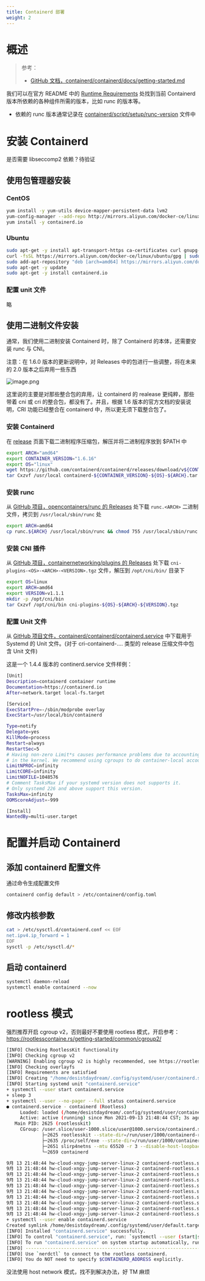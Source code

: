```yaml
---
title: Containerd 部署
weight: 2
---
```


# 概述

> 参考：
>
> - [GitHub 文档，containerd/containerd/docs/getting-started.md](https://github.com/containerd/containerd/blob/main/docs/getting-started.md)

我们可以在官方 README 中的 [Runtime Requirements](https://github.com/containerd/containerd#runtime-requirements) 处找到当前 Containerd 版本所依赖的各种组件所需的版本，比如 runc 的版本等。

- 依赖的 runc 版本通常记录在 [containerd/script/setup/runc-version](https://github.com/containerd/containerd/blob/main/script/setup/runc-version) 文件中

# 安装 Containerd

是否需要 libseccomp2 依赖？待验证

## 使用包管理器安装

### CentOS

```bash
yum install -y yum-utils device-mapper-persistent-data lvm2
yum-config-manager --add-repo http://mirrors.aliyun.com/docker-ce/linux/centos/docker-ce.repo
yum install -y containerd.io
```

### Ubuntu

```bash
sudo apt-get -y install apt-transport-https ca-certificates curl gnupg-agent software-properties-common
curl -fsSL https://mirrors.aliyun.com/docker-ce/linux/ubuntu/gpg | sudo apt-key add -
sudo add-apt-repository "deb [arch=amd64] https://mirrors.aliyun.com/docker-ce/linux/ubuntu $(lsb_release -cs) stable"
sudo apt-get -y update
sudo apt-get -y install containerd.io
```

### 配置 unit 文件

略

## 使用二进制文件安装

通常，我们使用二进制安装 Containerd 时，除了 Containerd 的本体，还需要安装 runc 与 CNI。

注意：在 1.6.0 版本的更新说明中，对 Releases 中的包进行一些调整，将在未来的 2.0 版本之后弃用一些东西

![image.png](https://notes-learning.oss-cn-beijing.aliyuncs.com/gg4dmt/1654268589875-dff18ee5-d643-489f-9c13-b8bc1dd4e99d.png)

这里说的主要是对那些整合包的弃用，让 containerd 的 realease 更纯粹，那些带着 cni 或 cri 的整合包，都没有了。并且，根据 1.6 版本的官方文档的安装说明，CRI 功能已经整合在 containerd 中，所以更无须下载整合包了。

### 安装 Containerd

在 [release](https://github.com/containerd/containerd/releases) 页面下载二进制程序压缩包，解压并将二进制程序放到 $PATH 中

```bash
export ARCH="amd64"
export CONTAINER_VERSION="1.6.16"
export OS="linux"
wget https://github.com/containerd/containerd/releases/download/v${CONTAINER_VERSION}/containerd-${CONTAINER_VERSION}-${OS}-${ARCH}.tar.gz
tar Cxzvf /usr/local containerd-${CONTAINER_VERSION}-${OS}-${ARCH}.tar.gz
```

### 安装 runc

从 [GitHub 项目，opencontainers/runc 的 Releases](https://github.com/opencontainers/runc/releases) 处下载 `runc.<ARCH>` 二进制文件，拷贝到 `/usr/local/sbin/runc` 处

```bash
export ARCH=amd64
cp runc.${ARCH} /usr/local/sbin/runc && chmod 755 /usr/local/sbin/runc
```

### 安装 CNI 插件

从 [GitHub 项目，containernetworking/plugins 的 Releases](https://github.com/containernetworking/plugins/releases) 处下载 `cni-plugins-<OS>-<ARCH>-<VERSION>.tgz` 文件，解压到 `/opt/cni/bin/` 目录下

```bash
export OS=linux
export ARCH=amd64
export VERSION=v1.1.1
mkdir -p /opt/cni/bin
tar Cxzvf /opt/cni/bin cni-plugins-${OS}-${ARCH}-${VERSION}.tgz
```

### 配置 Unit 文件

从 [GitHub 项目文件，containerd/containerd/containerd.service](https://github.com/containerd/containerd/blob/main/containerd.service) 中下载用于 Systemd 的 Unit 文件。(对于 cri-containerd-.... 类型的 release 压缩文件中包含 Unit 文件)

这是一个 1.4.4 版本的 continerd.service 文件样例：

```bash
[Unit]
Description=containerd container runtime
Documentation=https://containerd.io
After=network.target local-fs.target

[Service]
ExecStartPre=-/sbin/modprobe overlay
ExecStart=/usr/local/bin/containerd

Type=notify
Delegate=yes
KillMode=process
Restart=always
RestartSec=5
# Having non-zero Limit*s causes performance problems due to accounting overhead
# in the kernel. We recommend using cgroups to do container-local accounting.
LimitNPROC=infinity
LimitCORE=infinity
LimitNOFILE=1048576
# Comment TasksMax if your systemd version does not supports it.
# Only systemd 226 and above support this version.
TasksMax=infinity
OOMScoreAdjust=-999

[Install]
WantedBy=multi-user.target
```

# 配置并启动 Containerd

## 添加 containerd 配置文件

通过命令生成配置文件

```bash
containerd config default > /etc/containerd/config.toml
```

## 修改内核参数

```bash
cat > /etc/sysctl.d/containerd.conf << EOF
net.ipv4.ip_forward = 1
EOF
sysctl -p /etc/sysctl.d/*
```

## 启动 containerd

```bash
systemctl daemon-reload
systemctl enable containerd --now
```

# rootless 模式

强烈推荐开启 cgroup v2，否则最好不要使用 rootless 模式，开启参考：https://rootlesscontaine.rs/getting-started/common/cgroup2/

```bash
[INFO] Checking RootlessKit functionality
[INFO] Checking cgroup v2
[WARNING] Enabling cgroup v2 is highly recommended, see https://rootlesscontaine.rs/getting-started/common/cgroup2/
[INFO] Checking overlayfs
[INFO] Requirements are satisfied
[INFO] Creating "/home/desistdaydream/.config/systemd/user/containerd.service"
[INFO] Starting systemd unit "containerd.service"
+ systemctl --user start containerd.service
+ sleep 3
+ systemctl --user --no-pager --full status containerd.service
● containerd.service - containerd (Rootless)
     Loaded: loaded (/home/desistdaydream/.config/systemd/user/containerd.service; disabled; vendor preset: enabled)
     Active: active (running) since Mon 2021-09-13 21:48:44 CST; 3s ago
   Main PID: 2625 (rootlesskit)
     CGroup: /user.slice/user-1000.slice/user@1000.service/containerd.service
             ├─2625 rootlesskit --state-dir=/run/user/1000/containerd-rootless --net=slirp4netns --mtu=65520 --slirp4netns-sandbox=auto --slirp4netns-seccomp=auto --disable-host-loopback --port-driver=builtin --copy-up=/etc --copy-up=/run --copy-up=/var/lib --propagation=rslave /usr/local/bin/containerd-rootless.sh
             ├─2635 /proc/self/exe --state-dir=/run/user/1000/containerd-rootless --net=slirp4netns --mtu=65520 --slirp4netns-sandbox=auto --slirp4netns-seccomp=auto --disable-host-loopback --port-driver=builtin --copy-up=/etc --copy-up=/run --copy-up=/var/lib --propagation=rslave /usr/local/bin/containerd-rootless.sh
             ├─2651 slirp4netns --mtu 65520 -r 3 --disable-host-loopback --enable-sandbox --enable-seccomp 2635 tap0
             └─2659 containerd

9月 13 21:48:44 hw-cloud-xngy-jump-server-linux-2 containerd-rootless.sh[2659]: time="2021-09-13T21:48:44.601967589+08:00" level=info msg="loading plugin \"io.containerd.grpc.v1.cri\"..." type=io.containerd.grpc.v1
9月 13 21:48:44 hw-cloud-xngy-jump-server-linux-2 containerd-rootless.sh[2659]: time="2021-09-13T21:48:44.602049316+08:00" level=info msg="Start cri plugin with config {PluginConfig:{ContainerdConfig:{Snapshotter:overlayfs DefaultRuntimeName:runc DefaultRuntime:{Type: Engine: PodAnnotations:[] ContainerAnnotations:[] Root: Options:map[] PrivilegedWithoutHostDevices:false BaseRuntimeSpec:} UntrustedWorkloadRuntime:{Type: Engine: PodAnnotations:[] ContainerAnnotations:[] Root: Options:map[] PrivilegedWithoutHostDevices:false BaseRuntimeSpec:} Runtimes:map[runc:{Type:io.containerd.runc.v2 Engine: PodAnnotations:[] ContainerAnnotations:[] Root: Options:map[BinaryName: CriuImagePath: CriuPath: CriuWorkPath: IoGid:0 IoUid:0 NoNewKeyring:false NoPivotRoot:false Root: ShimCgroup: SystemdCgroup:false] PrivilegedWithoutHostDevices:false BaseRuntimeSpec:}] NoPivot:false DisableSnapshotAnnotations:true DiscardUnpackedLayers:false} CniConfig:{NetworkPluginBinDir:/opt/cni/bin NetworkPluginConfDir:/etc/cni/net.d NetworkPluginMaxConfNum:1 NetworkPluginConfTemplate:} Registry:{ConfigPath: Mirrors:map[] Configs:map[] Auths:map[] Headers:map[]} ImageDecryption:{KeyModel:node} DisableTCPService:true StreamServerAddress:127.0.0.1 StreamServerPort:0 StreamIdleTimeout:4h0m0s EnableSelinux:false SelinuxCategoryRange:1024 SandboxImage:k8s.gcr.io/pause:3.5 StatsCollectPeriod:10 SystemdCgroup:false EnableTLSStreaming:false X509KeyPairStreaming:{TLSCertFile: TLSKeyFile:} MaxContainerLogLineSize:16384 DisableCgroup:false DisableApparmor:false RestrictOOMScoreAdj:false MaxConcurrentDownloads:3 DisableProcMount:false UnsetSeccompProfile: TolerateMissingHugetlbController:true DisableHugetlbController:true IgnoreImageDefinedVolumes:false NetNSMountsUnderStateDir:false} ContainerdRootDir:/var/lib/containerd ContainerdEndpoint:/run/containerd/containerd.sock RootDir:/var/lib/containerd/io.containerd.grpc.v1.cri StateDir:/run/containerd/io.containerd.grpc.v1.cri}"
9月 13 21:48:44 hw-cloud-xngy-jump-server-linux-2 containerd-rootless.sh[2659]: time="2021-09-13T21:48:44.602101237+08:00" level=info msg="Connect containerd service"
9月 13 21:48:44 hw-cloud-xngy-jump-server-linux-2 containerd-rootless.sh[2659]: time="2021-09-13T21:48:44.602157949+08:00" level=info msg="Get image filesystem path \"/var/lib/containerd/io.containerd.snapshotter.v1.overlayfs\""
9月 13 21:48:44 hw-cloud-xngy-jump-server-linux-2 containerd-rootless.sh[2659]: time="2021-09-13T21:48:44.602220361+08:00" level=warning msg="Running containerd in a user namespace typically requires disable_cgroup, disable_apparmor, restrict_oom_score_adj set to be true"
9月 13 21:48:44 hw-cloud-xngy-jump-server-linux-2 containerd-rootless.sh[2659]: time="2021-09-13T21:48:44.602782645+08:00" level=warning msg="failed to load plugin io.containerd.grpc.v1.cri" error="failed to create CRI service: failed to create cni conf monitor: failed to create cni conf dir=/etc/cni/net.d for watch: mkdir /etc/cni/net.d: permission denied"
9月 13 21:48:44 hw-cloud-xngy-jump-server-linux-2 containerd-rootless.sh[2659]: time="2021-09-13T21:48:44.602807316+08:00" level=info msg="loading plugin \"io.containerd.grpc.v1.introspection\"..." type=io.containerd.grpc.v1
9月 13 21:48:44 hw-cloud-xngy-jump-server-linux-2 containerd-rootless.sh[2659]: time="2021-09-13T21:48:44.603004589+08:00" level=info msg=serving... address=/run/containerd/containerd.sock.ttrpc
9月 13 21:48:44 hw-cloud-xngy-jump-server-linux-2 containerd-rootless.sh[2659]: time="2021-09-13T21:48:44.603068510+08:00" level=info msg=serving... address=/run/containerd/containerd.sock
9月 13 21:48:44 hw-cloud-xngy-jump-server-linux-2 containerd-rootless.sh[2659]: time="2021-09-13T21:48:44.603088751+08:00" level=info msg="containerd successfully booted in 0.056085s"
+ systemctl --user enable containerd.service
Created symlink /home/desistdaydream/.config/systemd/user/default.target.wants/containerd.service → /home/desistdaydream/.config/systemd/user/containerd.service.
[INFO] Installed "containerd.service" successfully.
[INFO] To control "containerd.service", run: `systemctl --user (start|stop|restart) containerd.service`
[INFO] To run "containerd.service" on system startup automatically, run: `sudo loginctl enable-linger desistdaydream`
[INFO] ------------------------------------------------------------------------------------------
[INFO] Use `nerdctl` to connect to the rootless containerd.
[INFO] You do NOT need to specify $CONTAINERD_ADDRESS explicitly.

```

没法使用 host network 模式，找不到解决办法，好 TM 麻烦
